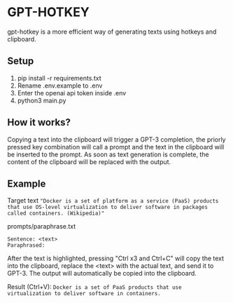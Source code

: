 # GPT-HOTKEY
gpt-hotkey is a more efficient way of generating texts using hotkeys and clipboard. 

## Setup
1. pip install -r requirements.txt
2. Rename .env.example to .env
3. Enter the openai api token inside .env
4. python3 main.py


##  How it works?
Copying a text into the clipboard will trigger a GPT-3 completion, the priorly pressed key combination will call a prompt and the text in the clipboard will be inserted to the prompt. As soon as text generation is complete, the content of the clipboard will be replaced with the  output.

## Example
Target text
```"Docker is a set of platform as a service (PaaS) products that use OS-level virtualization to deliver software in packages called containers. (Wikipedia)" ``` 

prompts/paraphrase.txt
```
Sentence: <text>
Paraphrased:
```
After the text is highlighted, pressing "Ctrl x3 and Ctrl+C" will copy the text into the clipboard, replace the \<text\> with the actual text, and send it to GPT-3. The output will automatically be copied into the clipboard.

Result (Ctrl+V):
```Docker is a set of PaaS products that use virtualization to deliver software in containers.```


